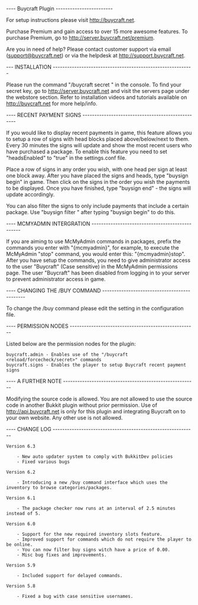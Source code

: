 ---- Buycraft Plugin ------------------------

For setup instructions please visit http://buycraft.net.

Purchase Premium and gain access to over 15 more awesome features. 
To purchase Premium, go to http://server.buycraft.net/premium.

Are you in need of help? Please contact customer support via email (support@buycraft.net) or via the helpdesk at http://support.buycraft.net.


--- INSTALLATION -----------------------------------------------------------

Please run the command "/buycraft secret <Secret key>" in the console. To find your 
secret key, go to http://server.buycraft.net and visit the servers page under the webstore 
section. Refer to installation videos and tutorials available on http://buycraft.net for more help/info.

---- RECENT PAYMENT SIGNS --------------------------------------------------

If you would like to display recent payments in game, this feature allows you to
setup a row of signs with head blocks placed above/below/next to them. Every 30 minutes
the signs will update and show the most recent users who have purchased a package.
To enable this feature you need to set "headsEnabled" to "true" in the settings.conf file.

Place a row of signs in any order you wish, with one head per sign at least one block away. 
After you have placed the signs and heads, type "buysign begin" in game. Then click on the signs
in the order you wish the payments to be displayed. Once you have finished, type "buysign end" - 
the signs will update accordingly.

You can also filter the signs to only include payments that include a certain package. 
Use "buysign filter <Package ID>" after typing "buysign begin" to do this. 

---- MCMYADMIN INTERGRATION ------------------------------------------------

If you are aiming to use McMyAdmin commands in packages, prefix the commands you enter with "{mcmyadmin}", for example,
to execute the McMyAdmin "stop" command, you would enter this: "{mcmyadmin}stop". After you have setup the commands, you need
to give administrator access to the user "Buycraft" (Case sensitive) in the McMyAdmin permissions page. The user "Buycraft" has
been disabled from logging in to your server to prevent administrator access in game.


---- CHANGING THE /BUY COMMAND ---------------------------------------------

To change the /buy command please edit the setting in the configuration file.

---- PERMISSION NODES -----------------------------------------------------

Listed below are the permission nodes for the plugin:

	buycraft.admin - Enables use of the "/buycraft <reload/forcecheck/secret>" commands
	buycraft.signs - Enables the player to setup Buycraft recent payment signs


---- A FURTHER NOTE --------------------------------------------------------

Modifying the source code is allowed. You are not allowed to use the source code in another Bukkit plugin without prior permission.
Use of http://api.buycraft.net is only for this plugin and integrating Buycraft on to your own website. Any other use is not allowed.


---- CHANGE LOG ------------------------------------------------------------
		
	Version 6.3

	 	- New auto updater system to comply with BukkitDev policies
	 	- Fixed various bugs

	Version 6.2

		- Introducing a new /buy command interface which uses the inventory to browse categories/packages.

	Version 6.1

		- The package checker now runs at an interval of 2.5 minutes instead of 5.

	Version 6.0

		- Support for the new required inventory slots feature.
		- Improved support for commands which do not require the player to be online.
		- You can now filter buy signs witch have a price of 0.00.
		- Misc bug fixes and improvements. 

	Version 5.9

		- Included support for delayed commands.

	Version 5.8

		- Fixed a bug with case sensitive usernames.